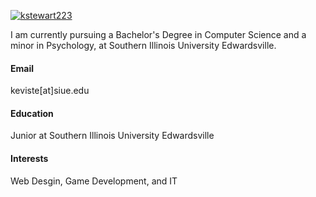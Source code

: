 

[![kstewart223](https://img.shields.io/badge/kstewart223-github-blue?logo=github)](https://github.com/kstewart223)

I am currently pursuing a Bachelor's Degree in Computer Science and a minor in Psychology, at Southern Illinois University Edwardsville.

#### Email
keviste[at]siue.edu

#### Education
Junior at Southern Illinois University Edwardsville

#### Interests
Web Desgin, Game Development, and IT

